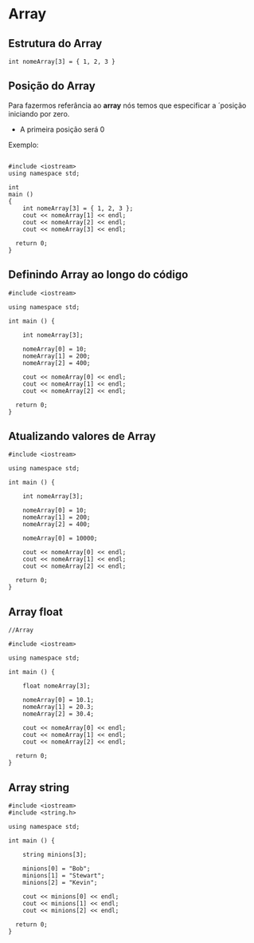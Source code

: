 # Array

## Estrutura do Array
```int nomeArray[3] = { 1, 2, 3 }```

## Posição do Array
Para fazermos referância ao __array__ nós temos que especificar a ´posição iniciando por zero.

- A primeira posição será 0

Exemplo:
```//Array

#include <iostream>
using namespace std;

int
main ()
{
    int nomeArray[3] = { 1, 2, 3 };
    cout << nomeArray[1] << endl;
    cout << nomeArray[2] << endl;
    cout << nomeArray[3] << endl;

  return 0;
}

```

## Definindo Array ao longo do código

```
#include <iostream>

using namespace std;

int main () {
    
    int nomeArray[3];
    
    nomeArray[0] = 10;
    nomeArray[1] = 200;
    nomeArray[2] = 400;
   
    cout << nomeArray[0] << endl;
    cout << nomeArray[1] << endl;
    cout << nomeArray[2] << endl;

  return 0;
}
```

## Atualizando valores de Array

```
#include <iostream>

using namespace std;

int main () {
    
    int nomeArray[3];
    
    nomeArray[0] = 10;
    nomeArray[1] = 200;
    nomeArray[2] = 400;
    
    nomeArray[0] = 10000;
    
    cout << nomeArray[0] << endl;
    cout << nomeArray[1] << endl;
    cout << nomeArray[2] << endl;

  return 0;
}
```

## Array float

```
//Array

#include <iostream>

using namespace std;

int main () {
    
    float nomeArray[3];
    
    nomeArray[0] = 10.1;
    nomeArray[1] = 20.3;
    nomeArray[2] = 30.4;

    cout << nomeArray[0] << endl;
    cout << nomeArray[1] << endl;
    cout << nomeArray[2] << endl;

  return 0;
}
```

## Array string

```
#include <iostream>
#include <string.h>

using namespace std;

int main () {
    
    string minions[3];
    
    minions[0] = "Bob";
    minions[1] = "Stewart";
    minions[2] = "Kevin";

    cout << minions[0] << endl;
    cout << minions[1] << endl;
    cout << minions[2] << endl;

  return 0;
}

```
